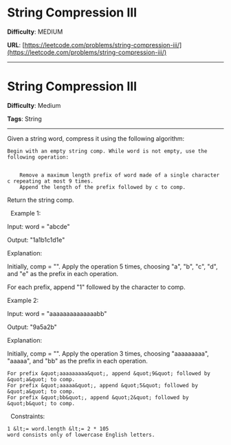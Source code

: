 # String Compression III

**Difficulty**: MEDIUM

**URL**: [https://leetcode.com/problems/string-compression-iii/](https://leetcode.com/problems/string-compression-iii/)

---

# String Compression III

**Difficulty**: Medium

**Tags**: String

---

Given a string word, compress it using the following algorithm:


	Begin with an empty string comp. While word is not empty, use the following operation:

	
		Remove a maximum length prefix of word made of a single character c repeating at most 9 times.
		Append the length of the prefix followed by c to comp.
	
	


Return the string comp.

&nbsp;
Example 1:


Input: word = &quot;abcde&quot;

Output: &quot;1a1b1c1d1e&quot;

Explanation:

Initially, comp = &quot;&quot;. Apply the operation 5 times, choosing &quot;a&quot;, &quot;b&quot;, &quot;c&quot;, &quot;d&quot;, and &quot;e&quot; as the prefix in each operation.

For each prefix, append &quot;1&quot; followed by the character to comp.


Example 2:


Input: word = &quot;aaaaaaaaaaaaaabb&quot;

Output: &quot;9a5a2b&quot;

Explanation:

Initially, comp = &quot;&quot;. Apply the operation 3 times, choosing &quot;aaaaaaaaa&quot;, &quot;aaaaa&quot;, and &quot;bb&quot; as the prefix in each operation.


	For prefix &quot;aaaaaaaaa&quot;, append &quot;9&quot; followed by &quot;a&quot; to comp.
	For prefix &quot;aaaaa&quot;, append &quot;5&quot; followed by &quot;a&quot; to comp.
	For prefix &quot;bb&quot;, append &quot;2&quot; followed by &quot;b&quot; to comp.



&nbsp;
Constraints:


	1 &lt;= word.length &lt;= 2 * 105
	word consists only of lowercase English letters.



